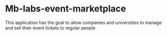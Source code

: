# Mb-labs-event-marketplace
This application has the goal to allow companies and universities to manage and sell their event tickets to regular people
